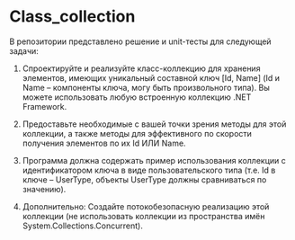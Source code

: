 # Class_collection

В репозитории представлено решение и unit-тесты для следующей задачи:

1.	Спроектируйте и реализуйте класс-коллекцию для хранения элементов, имеющих уникальный составной ключ [Id, Name] (Id и Name – компоненты ключа, могу быть произвольного типа).
Вы можете использовать любую встроенную коллекцию .NET Framework.

2.	Предоставьте необходимые с вашей точки зрения методы для этой коллекции, а также методы для эффективного по скорости получения элементов по их Id ИЛИ Name.

3.	Программа должна содержать пример использования коллекции с идентификатором ключа в виде пользовательского типа (т.е. Id в ключе – UserType, объекты UserType должны сравниваться по значению).

4.	Дополнительно: Создайте потокобезопасную реализацию этой коллекции (не использовать коллекции из пространства имён System.Collections.Concurrent).
